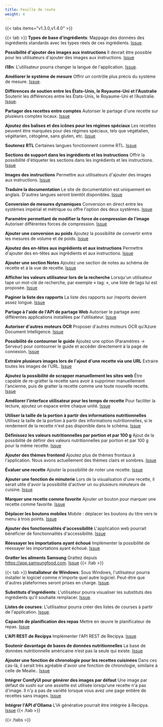 ```yaml
---
title: Feuille de route
weight: 4
---
```


{{< tabs items="v1.3.0,v1.4.0" >}}

{{< tab >}}
**Types de base d'ingrédients**:
Mappage des données des ingrédients standards avec les types réels de ces ingrédients.
[Issue](https://github.com/reaper47/recipya/issues/116).

**Possibilité d'ajouter des images aux instructions**
Il devrait être possible pour les utilisateurs d'ajouter des images aux instructions.
[Issue](https://github.com/reaper47/recipya/issues/262)

**i18n**:
L'utilisateur pourra changer la langue de l'application.
[Issue](https://github.com/reaper47/recipya/issues/125).

**Améliorer le système de mesure**
Offrir un contrôle plus précis du système de mesure.
[Issue](https://github.com/reaper47/recipya/issues/175).

**Différences de soutien entre les États-Unis, le Royaume-Uni et l'Australie**
Soutenir les différences entre les États-Unis, le Royaume-Uni et l’Australie.
[Issue](https://github.com/reaper47/recipya/issues/181).

**Partager des recettes entre comptes**
Autoriser le partage d'une recette sur plusieurs comptes locaux.
[Issue](https://github.com/reaper47/recipya/issues/203)

**Ajoutez des balises et des icônes pour les régimes spéciaux**
Les recettes peuvent être marquées pour des régimes spéciaux, tels que végétalien, végétarien, cétogène, sans gluten, etc.
[Issue](https://github.com/reaper47/recipya/issues/208)

**Soutenez RTL**
Certaines langues fonctionnent comme RTL.
[Issue](https://github.com/reaper47/recipya/issues/237)

**Sections de support dans les ingrédients et les instructions**
Offrir la possibilité d'étiqueter les sections dans les ingrédients et les instructions.
[Issue](https://github.com/reaper47/recipya/issues/254)

**Images des instructions**
Permettre aux utilisateurs d'ajouter des images aux instructions.
[Issue](https://github.com/reaper47/recipya/issues/262)

**Traduire la documentation**
Le site de documentation est uniquement en anglais. D'autres langues seront bientôt disponibles.
[Issue](https://github.com/reaper47/recipya/issues/269)

**Conversion de mesures dynamiques**
Conversion en direct entre les systèmes impérial et métrique ou offre l'option des deux systèmes.
[Issue](https://github.com/reaper47/recipya/issues/335)

**Paramètre permettant de modifier la force de compression de l'image**
Autoriser différentes forces de compression.
[Issue](https://github.com/reaper47/recipya/issues/339)

**Ajouter une conversion au poids**
Ajoutez la possibilité de convertir entre les mesures de volume et de poids.
[Issue](https://github.com/reaper47/recipya/issues/346)

**Ajoutez des en-têtes aux ingrédients et aux instructions**
Permettre d'ajouter des en-têtes aux ingrédients et aux instructions.
[Issue](https://github.com/reaper47/recipya/issues/347)

**Ajouter une section Notes**
Ajoutez une section de notes au schéma de recette et à la vue de recette.
[Issue](https://github.com/reaper47/recipya/issues/348)

**Afficher les valeurs utilisateur lors de la recherche**
Lorsqu'un utilisateur tape un mot-clé de recherche, par exemple « tag: », une liste de tags lui est proposée.
[Issue](https://github.com/reaper47/recipya/issues/349)

**Paginer la liste des rapports**
La liste des rapports sur /reports devient assez longue.
[Issue](https://github.com/reaper47/recipya/issues/350)

**Partage à l'aide de l'API de partage Web**
Autoriser le partage avec différentes applications installées par l'utilisateur.
[Issue](https://github.com/reaper47/recipya/issues/358)

**Autoriser d'autres moteurs OCR**
Proposer d'autres moteurs OCR qu'Azure Document Intelligence.
[Issue](https://github.com/reaper47/recipya/issues/359)

**Possibilité de contourner le guide**
Ajoutez une option (Paramètres -> Serveur) pour contourner le guide et accéder directement à la page de connexion.
[Issue](https://github.com/reaper47/recipya/issues/372)

**Extraire plusieurs images lors de l'ajout d'une recette via une URL**
Extraire toutes les images de l'URL.
[Issue](https://github.com/reaper47/recipya/issues/374)

**Ajoutez la possibilité de scrapper manuellement les sites web**
Être capable de re-gratter la recette sans avoir à supprimer manuellement l'ancienne, puis de gratter la recette comme une toute nouvelle recette.
[Issue](https://github.com/reaper47/recipya/issues/376)

**Améliorer l'interface utilisateur pour les temps de recette**
Pour faciliter la lecture, ajoutez un espace entre chaque unité.
[Issue](https://github.com/reaper47/recipya/issues/380)

**Utiliser la taille de la portion à partir des informations nutritionnelles**
Utilisez la taille de la portion à partir des informations nutritionnelles, si le rendement de la recette n'est pas disponible dans le schéma.
[Issue](https://github.com/reaper47/recipya/issues/384)

**Définissez les valeurs nutritionnelles par portion et par 100 g**
Ajout de la possibilité de définir des valeurs nutritionnelles par portion et par 100 g pour la même recette.
[Issue](https://github.com/reaper47/recipya/issues/385)

**Ajouter des thèmes frontend**
Ajoutez plus de thèmes frontaux à l'application. Nous avons actuellement des thèmes clairs et sombres.
[Issue](https://github.com/reaper47/recipya/issues/388)

**Évaluer une recette**
Ajouter la possibilité de noter une recette.
[Issue](https://github.com/reaper47/recipya/issues/390)

**Ajouter une fonction de minuterie**
Lors de la visualisation d'une recette, il serait utile d'avoir la possibilité d'activer un ou plusieurs minuteurs de cuisine.
[Issue](https://github.com/reaper47/recipya/issues/392)

**Marquer une recette comme favorite**
Ajouter un bouton pour marquer une recette comme favorite.
[Issue](https://github.com/reaper47/recipya/issues/393)

**Déplacer les boutons mobiles**
Mobile : déplacer les boutons du titre vers le menu à trois points.
[Issue](https://github.com/reaper47/recipya/issues/394)

**Ajouter des fonctionnalités d'accessibilité**
L'application web pourrait bénéficier de fonctionnalités d'accessibilité.
[Issue](https://github.com/reaper47/recipya/issues/395)

**Réessayer les importations ayant échoué**
Implémenter la possibilité de réessayer les importations ayant échoué.
[Issue](https://github.com/reaper47/recipya/issues/398)

**Gratter les aliments Samsung**
Grattez depuis https://app.samsungfood.com.
[Issue](https://github.com/reaper47/recipya/issues/399)
{{< /tab >}}

{{< tab >}}
**Installateur de Windows**:
Sous Windows, l'utilisateur pourra installer le logiciel comme n'importe quel autre logiciel. Peut-être que d'autres plateformes seront prises en charge.
[Issue](https://github.com/reaper47/recipya/issues/29).

**Substituts d'ingrédients**:
L'utilisateur pourra visualiser les substituts des ingrédients qu'il souhaite remplacer.
[Issue](https://github.com/reaper47/recipya/issues/37).

**Listes de courses**:
L'utilisateur pourra créer des listes de courses à partir de l'application.
[Issue](https://github.com/reaper47/recipya/issues/103).

**Capacité de planification des repas**
Mettre en œuvre le planificateur de repas.
[Issue](https://github.com/reaper47/recipya/issues/178)

**L'API REST de Recipya**
Implémenter l'API REST de Recipya.
[Issue](https://github.com/reaper47/recipya/issues/234)

**Soutenir davantage de bases de données nutritionnelles**
La base de données nutritionnelle américaine n’est pas la seule qui existe.
[Issue](https://github.com/reaper47/recipya/issues/259)

**Ajouter une fonction de chronologie pour les recettes cuisinées**
Dans ces cas-là, il serait très agréable d'avoir une fonction de chronologie, similaire à celle de Mealie..
[Issue](https://github.com/reaper47/recipya/issues/391)

**Intégrer ComfyUI pour générer des images par défaut**
Une image par défaut de sushi sur une assiette est utilisée lorsqu'une recette n'a pas d'image. Il n'y a pas de variété lorsque vous avez une page entière de recettes sans images.
[Issue](https://github.com/reaper47/recipya/issues/396)

**Intégrer l'API d'Ollama**
L'IA générative pourrait être intégrée à Recipya.
[Issue](https://github.com/reaper47/recipya/issues/397)
{{< /tab >}}

{{< /tabs >}}